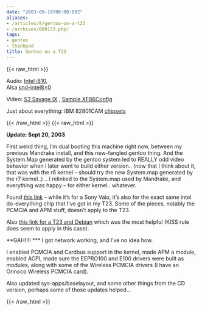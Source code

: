 ```yaml
---
date: "2003-09-19T00:00:00Z"
aliases:
- /articles/8/gentoo-on-a-t23
- /archives/000133.php/
tags:
- gentoo
- thinkpad
title: Gentoo on a T23
---
```

{{< raw_html >}}
<p>Audio: <a href="http://www.intel.com/support/graphics/linux/audio.htm">Intel i810</a>,<br />
Alsa <a href="http://www.alsa-project.org/alsa-doc/doc-php/template.php3?company=Intel&amp;card=i820&amp;chip=i820&amp;module=intel8x0">snd-intel8&#215;0</a></p>

<p>Video: <a href="http://www.probo.com/timr/savage40.html">S3 Savage IX</a> , <a href="http://www.dotfiles.com/files/13/311_XF86Config-T23.txt">Sample XF86Config</a></p>

<p>Just about everything: <span class="caps">IBM</span> 82801CAM <a href="ftp://download.intel.com/design/chipsets/datashts/29071601.pdf">chipsets</a></p>
{{< /raw_html >}}
<!--more-->
{{< raw_html >}}
<p><strong>Update: Sept 20, 2003</strong></p>

<p>First weird thing, I&#8217;m dual booting this machine right now, between my previous Mandrake install, and this new-fangled gentoo thing. And the System.Map generated by the gentoo system led to <span class="caps">REALLY</span> odd video behavior when I later went to build either version.. (now that I think about it, that was with the r6 kernel &#8211; should try the new System.map generated by the r7 kernel..) .. I relinked to the System.map used by Mandrake, and everything was happy &#8211; for either kernel.. whatever.</p>

<p>Found <a href="http://ghost.hn.org/~clesiuk/SonyVaio/#003">this link</a> &#8211; while it&#8217;s for a Sony Vaio, it&#8217;s also for the exact same intel do-everything chip that I&#8217;ve got in my T23.  Some of the pieces,  notably the <span class="caps">PCMCIA</span> and <span class="caps">APM</span> stuff, doesn&#8217;t apply to the T23.</p>

<p>Also <a href="http://www.patoche.org/alone/info/t23.html">this link for a T23 and Debian</a> which was the most helpful (<span class="caps">KISS</span> rule does seem to apply in this case).</p>

<p>**GAH!!!! *** I got network working, and I&#8217;ve no idea how. </p>

<p>I enabled <span class="caps">PCMCIA</span> and Cardbus support in the kernel,  made <span class="caps">APM</span> a module, enabled <span class="caps">ACPI</span>, made sure the EEPRO100 and E100 drivers were built as modules, along with some of the Wireless <span class="caps">PCMCIA</span> drivers (I have an Orinoco Wireless <span class="caps">PCMCIA</span> card).</p>

<p>Also updated sys-apps/baselayout, and some other things from the CD version, perhaps some of those updates helped&#8230;</p>
{{< /raw_html >}}
